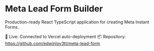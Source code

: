 # Meta Lead Form Builder

Production-ready React TypeScript application for creating Meta Instant Forms.

🚀 Live: Connected to Vercel auto-deployment
📦 Repository: https://github.com/edwinlov3tt/meta-lead-form
